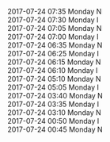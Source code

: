 2017-07-24 07:35 Monday  N  
2017-07-24 07:30 Monday  I  
2017-07-24 07:05 Monday  N  
2017-07-24 07:00 Monday  I  
2017-07-24 06:35 Monday  N  
2017-07-24 06:25 Monday  I  
2017-07-24 06:15 Monday  N  
2017-07-24 06:10 Monday  I  
2017-07-24 05:10 Monday  N  
2017-07-24 05:05 Monday  I  
2017-07-24 03:40 Monday  N  
2017-07-24 03:35 Monday  I  
2017-07-24 03:10 Monday  N  
2017-07-24 00:50 Monday  I  
2017-07-24 00:45 Monday  N  
